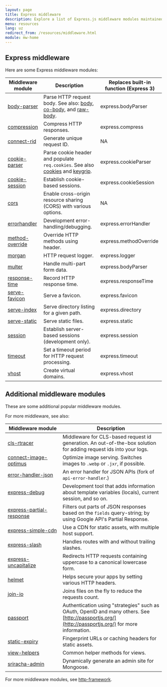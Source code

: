 ```yaml
---
layout: page
title: Express middleware
description: Explore a list of Express.js middleware modules maintained by the Express team and the community, including built-in middleware and popular third-party modules.
menu: resources
lang: uz
redirect_from: /resources/middleware.html
module: mw-home
---
```


## Express middleware

Here are some Express middleware modules:

| Middleware module                                             | Description                                                                                                                                                                                                                              | Replaces built-in function (Express 3) |
| ------------------------------------------------------------- | ---------------------------------------------------------------------------------------------------------------------------------------------------------------------------------------------------------------------------------------- | --------------------------------------------------------- |
| [body-parser](/resources/middleware/body-parser.html)         | Parse HTTP request body. See also: [body](https://github.com/raynos/body), [co-body](https://github.com/visionmedia/co-body), and  [raw-body](https://github.com/stream-utils/raw-body). | express.bodyParser                        |
| [compression](/resources/middleware/compression.html)         | Compress HTTP responses.                                                                                                                                                                                                 | express.compress                          |
| [connect-rid](/resources/middleware/connect-rid.html)         | Generate unique request ID.                                                                                                                                                                                              | NA                                                        |
| [cookie-parser](/resources/middleware/cookie-parser.html)     | Parse cookie header and populate `req.cookies`. See also [cookies](https://github.com/jed/cookies) and [keygrip](https://github.com/jed/keygrip).                                                        | express.cookieParser                      |
| [cookie-session](/resources/middleware/cookie-session.html)   | Establish cookie-based sessions.                                                                                                                                                                                         | express.cookieSession                     |
| [cors](/resources/middleware/cors.html)                       | Enable cross-origin resource sharing (CORS) with various options.                                                                                                                                     | NA                                                        |
| [errorhandler](/resources/middleware/errorhandler.html)       | Development error-handling/debugging.                                                                                                                                                                                    | express.errorHandler                      |
| [method-override](/resources/middleware/method-override.html) | Override HTTP methods using header.                                                                                                                                                                                      | express.methodOverride                    |
| [morgan](/resources/middleware/morgan.html)                   | HTTP request logger.                                                                                                                                                                                                     | express.logger                            |
| [multer](/resources/middleware/multer.html)                   | Handle multi-part form data.                                                                                                                                                                                             | express.bodyParser                        |
| [response-time](/resources/middleware/response-time.html)     | Record HTTP response time.                                                                                                                                                                                               | express.responseTime                      |
| [serve-favicon](/resources/middleware/serve-favicon.html)     | Serve a favicon.                                                                                                                                                                                                         | express.favicon                           |
| [serve-index](/resources/middleware/serve-index.html)         | Serve directory listing for a given path.                                                                                                                                                                                | express.directory                         |
| [serve-static](/resources/middleware/serve-static.html)       | Serve static files.                                                                                                                                                                                                      | express.static                            |
| [session](/resources/middleware/session.html)                 | Establish server-based sessions (development only).                                                                                                                                                   | express.session                           |
| [timeout](/resources/middleware/timeout.html)                 | Set a timeout period for HTTP request processing.                                                                                                                                                                        | express.timeout                           |
| [vhost](/resources/middleware/vhost.html)                     | Create virtual domains.                                                                                                                                                                                                  | express.vhost                             |

## Additional middleware modules

These are some additional popular middleware modules.

For more middleware, see also:

| Middleware&nbsp;module                                      | Description                                                                                                                                                                                                          |
| ------------------------------------------------------------------------------- | -------------------------------------------------------------------------------------------------------------------------------------------------------------------------------------------------------------------- |
| [cls-rtracer](https://github.com/puzpuzpuz/cls-rtracer)                         | Middleware for CLS-based request id generation. An out-of-the-box solution for adding request ids into your logs.                                                                    |
| [connect-image-optimus](https://github.com/msemenistyi/connect-image-optimus)   | Optimize image serving. Switches images to `.webp` or `.jxr`, if possible.                                                                                                           |
| [error-handler-json](https://github.com/mifi/error-handler-json)                | An error handler for JSON APIs (fork of `api-error-handler`.)                                                                                                                     |
| [express-debug](https://github.com/devoidfury/express-debug)                    | Development tool that adds information about template variables (locals), current session, and so on.                                                                             |
| [express-partial-response](https://github.com/nemtsov/express-partial-response) | Filters out parts of JSON responses based on the `fields` query-string; by using Google API's Partial Response.                                                                                      |
| [express-simple-cdn](https://github.com/jamiesteven/express-simple-cdn)         | Use a CDN for static assets, with multiple host support.                                                                                                                                             |
| [express-slash](https://github.com/ericf/express-slash)                         | Handles routes with and without trailing slashes.                                                                                                                                                    |
| [express-uncapitalize](https://github.com/jamiesteven/express-uncapitalize)     | Redirects HTTP requests containing uppercase to a canonical lowercase form.                                                                                                                          |
| [helmet](https://github.com/helmetjs/helmet)                                    | Helps secure your apps by setting various HTTP headers.                                                                                                                                              |
| [join-io](https://github.com/coderaiser/join-io)                                | Joins files on the fly to reduce the requests count.                                                                                                                                                 |
| [passport](https://github.com/jaredhanson/passport)                             | Authentication using "strategies" such as OAuth, OpenID and many others.  See [http://passportjs.org/](http://passportjs.org/) for more information. |
| [static-expiry](https://github.com/paulwalker/connect-static-expiry)            | Fingerprint URLs or caching headers for static assets.                                                                                                                                               |
| [view-helpers](https://github.com/madhums/node-view-helpers)                    | Common helper methods for views.                                                                                                                                                                     |
| [sriracha-admin](https://github.com/hdngr/siracha)                              | Dynamically generate an admin site for Mongoose.                                                                                                                                                     |

For more middleware modules, see [http-framework](https://github.com/Raynos/http-framework#modules).
